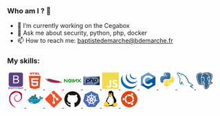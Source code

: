 ### Who am I ? 👋

<!--
**batmine3/batmine3** is a ✨ _special_ ✨ repository because its `README.md` (this file) appears on your GitHub profile.

Here are some ideas to get you started:

- 🔭 I’m currently working on ...
- 🌱 I’m currently learning ...
- 👯 I’m looking to collaborate on ...
- 🤔 I’m looking for help with ...
- 💬 Ask me about ...
- 📫 How to reach me: ...
- 😄 Pronouns: ...
- ⚡ Fun fact: ...
<a href="#" target="_blank">
  <img src="#" alt="#" width="40" height="40"/>
</a>
-->
- 🔭 I’m currently working on the Cegabox 
- 💬 Ask me about security, python, php, docker
- 📫 How to reach me: baptistedemarche@bdemarche.fr

<h3>My skills:</h3>

<p align="left">
  <a href="https://getbootstrap.com" target="_blank">
    <img src="https://raw.githubusercontent.com/devicons/devicon/master/icons/bootstrap/bootstrap-plain-wordmark.svg" alt="bootstrap" width="40" height="40"/>
  </a>
  <a href="#" target="_blank">
    <img src="https://raw.githubusercontent.com/devicons/devicon/master/icons/html5/html5-plain-wordmark.svg" alt="html5" width="40" height="40"/>
  </a>
  <a href="#" target="_blank">
    <img src="https://raw.githubusercontent.com/devicons/devicon/master/icons/apache/apache-original.svg" alt="apache" width="40" height="40"/>
  </a>
  <a href="#" target="_blank">
    <img src="https://raw.githubusercontent.com/devicons/devicon/master/icons/nginx/nginx-original.svg" alt="nginx" width="40" height="40"/>
  </a>
  <a href="#" target="_blank">
    <img src="https://raw.githubusercontent.com/devicons/devicon/master/icons/php/php-original.svg" alt="php" width="40" height="40"/>
  </a>
  <a href="#" target="_blank">
    <img src="https://raw.githubusercontent.com/devicons/devicon/master/icons/javascript/javascript-plain.svg" alt="javascript" width="40" height="40"/>
  </a>
  <a href="#" target="_blank">
    <img src="https://raw.githubusercontent.com/devicons/devicon/master/icons/jquery/jquery-original.svg" alt="jquery" width="40" height="40"/>
  </a>
  <a href="#" target="_blank">
    <img src="https://raw.githubusercontent.com/devicons/devicon/master/icons/c/c-original.svg" alt="c" width="40" height="40"/>
  </a>
  <a href="#" target="_blank">
    <img src="https://raw.githubusercontent.com/devicons/devicon/master/icons/python/python-original.svg" alt="python" width="40" height="40"/>
  </a>
  <a href="#" target="_blank">
    <img src="https://raw.githubusercontent.com/devicons/devicon/master/icons/mysql/mysql-original.svg" alt="mysql" width="40" height="40"/>
  </a>
  <a href="#" target="_blank">
    <img src="https://raw.githubusercontent.com/devicons/devicon/master/icons/postgresql/postgresql-original.svg" alt="postgresql" width="40" height="40"/>
  </a>
  <a href="#" target="_blank">
    <img src="https://raw.githubusercontent.com/devicons/devicon/master/icons/debian/debian-original.svg" alt="debian" width="40" height="40"/>
  </a>
  <a href="#" target="_blank">
    <img src="https://raw.githubusercontent.com/devicons/devicon/master/icons/docker/docker-original.svg" alt="docker" width="40" height="40"/>
  </a>
  <a href="#" target="_blank">
    <img src="https://raw.githubusercontent.com/devicons/devicon/master/icons/git/git-original.svg" alt="git" width="40" height="40"/>
  </a>
  <a href="#" target="_blank">
    <img src="https://raw.githubusercontent.com/devicons/devicon/master/icons/github/github-original.svg" alt="github" width="40" height="40"/>
  </a>
  <a href="#" target="_blank">
    <img src="https://raw.githubusercontent.com/devicons/devicon/master/icons/kubernetes/kubernetes-plain.svg" alt="kubernetes" width="40" height="40"/>
  </a>
  <a href="#" target="_blank">
    <img src="https://raw.githubusercontent.com/devicons/devicon/master/icons/linux/linux-original.svg" alt="linux" width="40" height="40"/>
  </a>
  <a href="#" target="_blank">
    <img src="https://raw.githubusercontent.com/devicons/devicon/master/icons/ubuntu/ubuntu-plain.svg" alt="ubuntu" width="40" height="40"/>
  </a>
</p>
